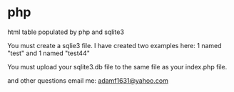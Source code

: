 # php
html table populated by php and sqlite3

You must create a sqlie3 file. I have created two examples here: 1 named "test" and 1 named "test44"

You must upload your sqlite3.db file to the same file as your index.php file.

and other questions email me: adamf1631@yahoo.com
